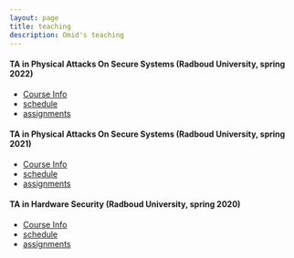 ```yaml
---
layout: page
title: teaching
description: Omid's teaching
---
```







#### TA in Physical Attacks On Secure Systems  (Radboud University, spring 2022)


- [Course Info](https://www.ru.nl/courseguides/science/vm/osirislinks/imc/nwi-imc068/)
- [schedule](https://www.ru.nl/courseguides/science/vm/osirislinks/imc/nwi-imc068/)
- [assignments]()



#### TA in Physical Attacks On Secure Systems  (Radboud University, spring 2021)


- [Course Info](https://www.ru.nl/courseguides/science/vm/osirislinks/imc/nwi-imc068/)
- [schedule](https://www.ru.nl/courseguides/science/vm/osirislinks/imc/nwi-imc068/)
- [assignments]()


#### TA in Hardware Security  (Radboud University, spring 2020)


- [Course Info](https://www.ru.nl/courseguides/2020/science/vm/prospectus-generic/course-overview/course-overview/courses-computing-sciences/)
- [schedule](https://www.ru.nl/courseguides/2020/science/vm/prospectus-generic/course-overview/course-overview/courses-computing-sciences/)
- [assignments]()



